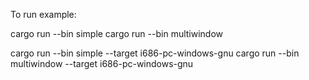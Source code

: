 To run example:

cargo run --bin simple
cargo run --bin multiwindow

cargo run --bin simple --target i686-pc-windows-gnu
cargo run --bin multiwindow --target i686-pc-windows-gnu
